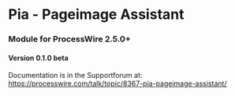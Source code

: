 Pia - Pageimage Assistant
======================

### Module for ProcessWire 2.5.0+

#### Version 0.1.0 beta

Documentation is in the Supportforum at: 
https://processwire.com/talk/topic/8367-pia-pageimage-assistant/
